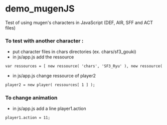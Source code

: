 # demo_mugenJS

Test of using mugen's characters in JavaScript (DEF, AIR, SFF and ACT files)

### To test with another character : ###

- put character files in chars directories (ex. chars/sf3_gouki)
- in js/app.js add the ressource 
```html
var ressources = [ new ressource( 'chars', 'SF3_Ryu' ), new ressource( 'chars', 'sf3_gouki' ) ];
```
- in js/app.js change ressource of player2
```html
player2 = new player( ressources[ 1 ] );
```

### To change animation ###
- in js/app.js add a line player1.action
```html
player1.action = 11;
```
